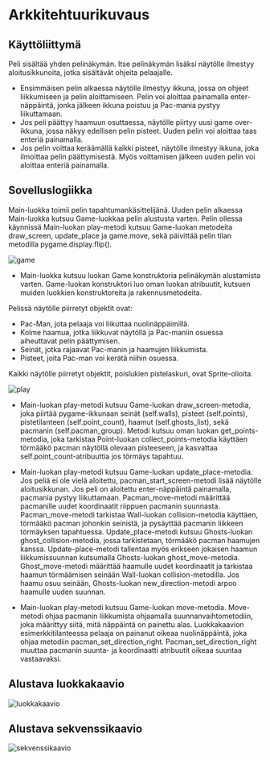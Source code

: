 # Arkkitehtuurikuvaus

## Käyttöliittymä

Peli sisältää yhden pelinäkymän. Itse pelinäkymän lisäksi näytölle ilmestyy aloitusikkunoita, jotka sisältävät ohjeita pelaajalle. 
* Ensimmäisen pelin alkaessa näytölle ilmestyy ikkuna, jossa on ohjeet liikkumiseen ja pelin aloittamiseen.
Pelin voi aloittaa painamalla enter-näppäintä, jonka jälkeen ikkuna poistuu ja Pac-mania pystyy liikuttamaan. 
* Jos peli päättyy haamuun osuttaessa, näytölle piirtyy uusi game over-ikkuna, jossa näkyy edellisen pelin pisteet. Uuden pelin voi aloittaa taas enteriä painamalla. 
* Jos pelin voittaa keräämällä kaikki pisteet, näytölle ilmestyy ikkuna, joka ilmoittaa pelin päättymisestä. Myös voittamisen jälkeen uuden pelin voi aloittaa enteriä painamalla.

## Sovelluslogiikka

Main-luokka toimii pelin tapahtumankäsittelijänä. Uuden pelin alkaessa Main-luokka kutsuu Game-luokkaa pelin alustusta varten. 
Pelin ollessa käynnissä Main-luokan play-metodi kutsuu Game-luokan metodeita draw_screen, update_place ja game.move, 
sekä päivittää pelin tilan metodilla pygame.display.flip(). 

![game](https://github.com/anniliisal/ot-harjoitustyo/blob/master/dokumentaatio/kuvat/Game().png)

* Main-luokka kutsuu luokan Game konstruktoria pelinäkymän alustamista varten. Game-luokan konstruktori luo oman luokan atribuutit, 
kutsuen muiden luokkien konstruktoreita ja rakennusmetodeita. 

Pelissä näytölle piirretyt objektit ovat:

* Pac-Man, jota pelaaja voi liikuttaa nuolinäppäimillä.
* Kolme haamua, jotka liikkuvat näytöllä ja Pac-maniin osuessa 
  aiheuttavat pelin päättymisen. 
* Seinät, jotka rajaavat Pac-manin ja haamujen liikkumista.
* Pisteet, joita Pac-man voi kerätä niihin osuessa.

Kaikki näytölle piirretyt objektit, poislukien pistelaskuri, ovat Sprite-olioita. 

![play](https://github.com/anniliisal/ot-harjoitustyo/blob/master/dokumentaatio/kuvat/play().png)

* Main-luokan play-metodi kutsuu Game-luokan draw_screen-metodia, joka piirtää pygame-ikkunaan seinät (self.walls), 
pisteet (self.points), pistetilanteen (self.point_count), haamut (self.ghosts_list), sekä pacmanin (self.pacman_group). Metodi kutsuu
oman luokan get_points-metodia, joka tarkistaa Point-luokan collect_points-metodia käyttäen törmääkö pacman näytöllä olevaan pisteeseen,
ja kasvattaa self.point_count-atribuuttia jos törmäys tapahtuu. 

* Main-luokan play-metodi kutsuu Game-luokan update_place-metodia. Jos peliä ei ole vielä aloitettu, pacman_start_screen-metodi lisää näytölle aloitusikkunan. Jos peli on aloitettu enter-näppäintä painamalla, pacmania pystyy liikuttamaan. Pacman_move-metodi määrittää pacmanille uudet koordinaatit riippuen pacmanin suunnasta. Pacman_move-metodi tarkistaa Wall-luokan collision-metodia käyttäen, törmääkö pacman johonkin seinistä, ja pysäyttää pacmanin liikkeen törmäyksen tapahtuessa. 
Update_place-metodi kutsuu Ghosts-luokan ghost_collision-metodia, jossa tarkistetaan, törmääkö pacman haamujen kanssa. Update-place-metodi tallentaa myös erikseen jokaisen haamun liikkumissuunnan kutsumalla Ghosts-luokan ghost_move-metodia. Ghost_move-metodi määrittää haamulle uudet koordinaatit ja tarkistaa haamun törmäämisen seinään Wall-luokan collision-metodilla. Jos haamu osuu seinään, Ghosts-luokan new_direction-metodi arpoo haamulle uuden suunnan.

* Main-luokan play-metodi kutsuu Game-luokan move-metodia. Move-metodi ohjaa pacmanin liikkumista ohjaamalla suunnanvaihtometodiin, joka määrittyy siitä, mitä näppäintä on painettu alas. Luokkakaavion esimerkkitilanteessa pelaaja on painanut oikeaa nuolinäppäintä, joka ohjaa metodiin pacman_set_direction_right. Pacman_set_direction_right 
muuttaa pacmanin suunta- ja koordinaatti atribuutit oikeaa suuntaa vastaavaksi. 


## Alustava luokkakaavio
![luokkakaavio](https://github.com/anniliisal/ot-harjoitustyo/blob/master/dokumentaatio/kuvat/Pac-Man.png)

## Alustava sekvenssikaavio
![sekvenssikaavio](https://github.com/anniliisal/ot-harjoitustyo/blob/master/dokumentaatio/kuvat/sekvenssikaavio4.png)
